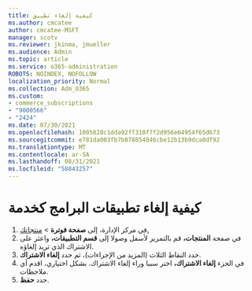 ```yaml
---
title: كيفية إلغاء تطبيق
ms.author: cmcatee
author: cmcatee-MSFT
manager: scotv
ms.reviewer: jkinma, jmueller
ms.audience: Admin
ms.topic: article
ms.service: o365-administration
ROBOTS: NOINDEX, NOFOLLOW
localization_priority: Normal
ms.collection: Adm_O365
ms.custom:
- commerce_subscriptions
- "9000566"
- "2424"
ms.date: 07/30/2021
ms.openlocfilehash: 1005828c1dda92ff310f7f2d956e64954f65d673
ms.sourcegitcommit: e781da003fb7b878854846cbe12b13b9dca8df92
ms.translationtype: MT
ms.contentlocale: ar-SA
ms.lasthandoff: 08/31/2021
ms.locfileid: "58843257"
---
```

# <a name="how-to-cancel-software-as-a-service-apps"></a>كيفية إلغاء تطبيقات البرامج كخدمة

1. في مركز الإدارة، إلى **صفحة فوترة**  >  [منتجاتك.](https://go.microsoft.com/fwlink/p/?linkid=842054)
2. في صفحة **المنتجات،** قم بالتمرير لأسفل وصولا إلى **قسم التطبيقات،** واعثر على الاشتراك الذي تريد إلغاؤه. 
3. حدد النقاط الثلاث (المزيد من الإجراءات)، ثم حدد **إلغاء الاشتراك**.
4. في الجزء **إلغاء الاشتراك،** اختر سببا وراء إلغاء الاشتراك. بشكل اختياري، اقدم أي ملاحظات.
5. حدد **حفظ**.